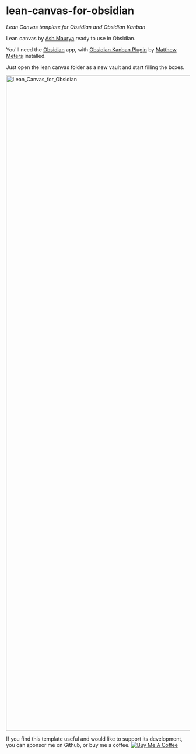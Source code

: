 # lean-canvas-for-obsidian
*Lean Canvas template for Obsidian and Obsidian Kanban*

Lean canvas by [Ash Maurya](https://blog.leanstack.com/what-is-the-right-fill-order-for-a-lean-canvas/) ready to use in Obsidian.

You'll need the [Obsidian](https://obsidian.md) app, with [Obsidian Kanban Plugin](https://publish.obsidian.md/kanban/Obsidian+Kanban+Plugin) by [Matthew Meters](https://github.com/mgmeyers) installed.

Just open the lean canvas folder as a new vault and start filling the boxes.

<img width="1792" alt="Lean_Canvas_for_Obsidian" src="https://user-images.githubusercontent.com/26725821/226723943-ca4307a6-1cc8-4b05-8360-b6a6841bdfc5.png">

If you find this template useful and would like to support its development, you can sponsor me on Github, or buy me a coffee.
<a href="https://www.buymeacoffee.com/alternatyves/" target="_blank"><img src="https://www.buymeacoffee.com/assets/img/custom_images/orange_img.png" alt="Buy Me A Coffee" style="height: auto !important;width: auto !important;" ></a>

